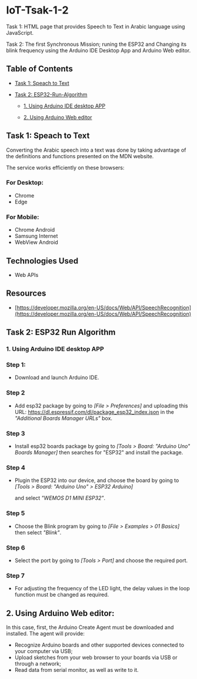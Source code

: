 # IoT-Tsak-1-2
Task 1: HTML page that provides Speech to Text in Arabic language using JavaScript.

Task 2: The first Synchronous Mission; runing the ESP32 and Changing its blink frequency using the Arduino IDE Desktop App and Arduino Web editor.

## Table of Contents
* [Task 1: Speach to Text](#1)
* [Task 2: ESP32-Run-Algorithm](#2)

  - [1. Using Arduino IDE desktop APP](#3)
  
  - [2. Using Arduino Web editor](#4)

<a name= "1"></a>
## Task 1: Speach to Text
Converting the Arabic speech into a text was done by taking advantage of the definitions and functions presented on the MDN website.

The service works efficiently on these browsers:

### For Desktop:
- Chrome
- Edge

### For Mobile:
- Chrome Android
- Samsung Internet
- WebView Android

## Technologies Used
- Web APIs
## Resources
- [https://developer.mozilla.org/en-US/docs/Web/API/SpeechRecognition](https://developer.mozilla.org/en-US/docs/Web/API/SpeechRecognition)

<a name= "2"></a>
## Task 2: ESP32 Run Algorithm

<a name= "3"></a>
### 1. Using Arduino IDE desktop APP

### Step 1:
- Download and launch Arduino IDE.
### Step 2
- Add esp32 package by going to *[File > Preferences]* and uploading this URL: https://dl.espressif.com/dl/package_esp32_index.json in the *"Additional Boards Manager   URLs"* box.
### Step 3
- Install esp32 boards package by going to *[Tools > Board: "Arduino Uno" Boards Manager]* then searches for "ESP32" and install the package.
### Step 4
- Plugin the ESP32 into our device, and choose the board by going to *[Tools > Board: "Arduino Uno" > ESP32 Arduino]*

  and select *"WEMOS D1 MINI ESP32"*.
### Step 5
- Choose the Blink program by going to *[File > Examples > 01 Basics]* then select *"Blink"*.
### Step 6
- Select the port by going to *[Tools > Port]* and choose the required port.
### Step 7
- For adjusting the frequency of the LED light, the delay values in the loop function must be changed as required.


<a name= "4"></a>
## 2. Using Arduino Web editor:
In this case, first, the Arduino Create Agent must be downloaded and installed. The agent will provide:
- Recognize Arduino boards and other supported devices connected to your computer via USB;
- Upload sketches from your web browser to your boards via USB or through a network;
- Read data from serial monitor, as well as write to it.



